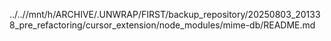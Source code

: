 ../..//mnt/h/ARCHIVE/.UNWRAP/FIRST/backup_repository/20250803_201338_pre_refactoring/cursor_extension/node_modules/mime-db/README.md
